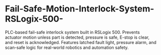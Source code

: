 # Fail-Safe-Motion-Interlock-System-RSLogix-500-
PLC-based fail-safe interlock system built in RSLogix 500. Prevents actuator motion unless part is detected, pressure is safe, E-stop is clear, and reset is acknowledged. Features latched fault light, pressure alarm, and scan-safe logic for real-world robotics and automation safety.
